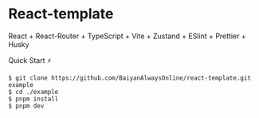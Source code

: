 # React-template 

React + React-Router + TypeScript + Vite + Zustand + ESlint + Prettier + Husky

Quick Start  ⚡
```
$ git clone https://github.com/BaiyanAlwaysOnline/react-template.git example
$ cd ./example
$ pnpm install
$ pnpm dev
```
